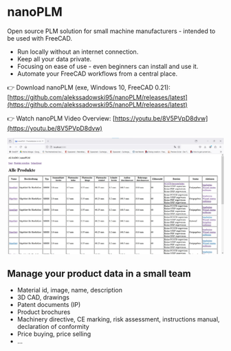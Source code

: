 # nanoPLM
Open source PLM solution for small machine manufacturers - intended to be used with FreeCAD.
- Run locally without an internet connection.
- Keep all your data private.
- Focusing on ease of use - even beginners can install and use it.
- Automate your FreeCAD workflows from a central place.

:point_right: Download nanoPLM (exe, Windows 10, FreeCAD 0.21): 
[https://github.com/alekssadowski95/nanoPLM/releases/latest](https://github.com/alekssadowski95/nanoPLM/releases/latest)

:point_right: Watch nanoPLM Video Overview: 
[https://youtu.be/8V5PVpD8dvw](https://youtu.be/8V5PVpD8dvw)



![nanoplm-screenshot-produktuebersicht-2.jpg](nanoplm-screenshot-produktuebersicht-2.jpg)



## Manage your product data in a small team
- Material id, image, name, description
- 3D CAD, drawings
- Patent documents (IP)
- Product brochures
- Machinery directive, CE marking, risk assessment, instructions manual, declaration of conformity
- Price buying, price selling
- ...
